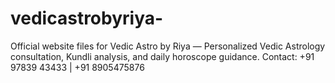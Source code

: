 # vedicastrobyriya-
Official website files for Vedic Astro by Riya — Personalized Vedic Astrology consultation, Kundli analysis, and daily horoscope guidance. Contact: +91 97839 43433 | +91 8905475876
